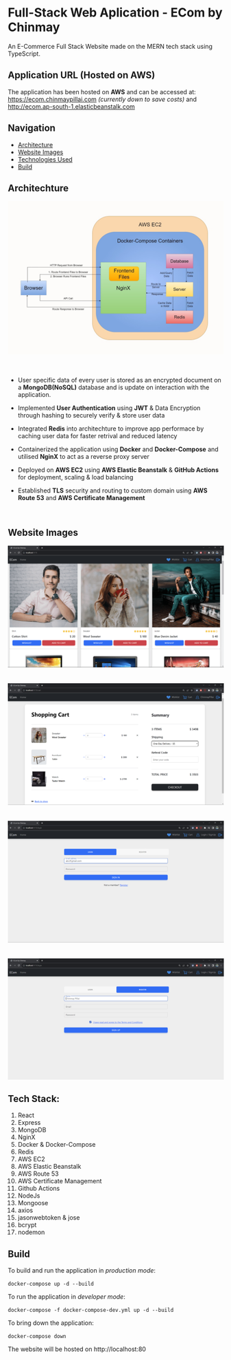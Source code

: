 # Full-Stack Web Aplication - ECom by Chinmay
An E-Commerce Full Stack Website made on the MERN tech stack using TypeScript.


## Application URL (Hosted on AWS)
The application has been hosted on **AWS** and can be accessed at:
https://ecom.chinmaypillai.com  *(currently down to save costs)* and http://ecom.ap-south-1.elasticbeanstalk.com


## Navigation

- [Architecture](#architechture)
- [Website Images](#website-images)
- [Technologies Used](#technologies-used)
- [Build](#build)


## Architechture

![Architecture.jpg](./Images/Architecture_Prod.jpg)
</br></br></br>

- User specific data of every user is stored as an encrypted document on a **MongoDB(NoSQL)** database and is update on interaction with the application.

- Implemented **User Authentication** using **JWT** & Data Encryption through hashing to securely verify & store user data

- Integrated **Redis** into architechture to improve app performace by caching user data for faster retrival and reduced latency

- Containerized the application using **Docker** and **Docker-Compose** and utilised **NginX** to act as a reverse proxy server

- Deployed on **AWS EC2** using **AWS Elastic Beanstalk** & **GitHub Actions** for deployment, scaling & load balancing

- Established **TLS** security and routing to custom domain using **AWS Route 53** and **AWS Certificate Management**

</br>



## Website Images

![Homepage.jpg](./Images/Homepage.png)
</br></br></br>
![Cart.jpg](./Images/Cart.png)
</br></br></br>
![Login.jpg](./Images/Login.png)
</br></br></br>
![Register.jpg](./Images/Register.png)



## Tech Stack:

1. React
2. Express
3. MongoDB
4. NginX
5. Docker & Docker-Compose
6. Redis
7. AWS EC2
8. AWS Elastic Beanstalk
9. AWS Route 53
10. AWS Certificate Management
11. Github Actions
12. NodeJs
13. Mongoose
14. axios
15. jasonwebtoken & jose
16. bcrypt
17. nodemon



## Build
To build and run the application in *production mode*:

```
docker-compose up -d --build
```


To run the application in *developer mode*:
```
docker-compose -f docker-compose-dev.yml up -d --build
```

To bring down the application:
```
docker-compose down
``` 

The website will be hosted on http://localhost:80



